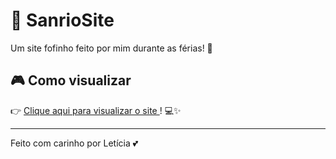 # 💖 SanrioSite

Um site fofinho feito por mim durante as férias! 🌈

## 🎮 Como visualizar

👉 [Clique aqui para visualizar o site ](https://leticias2k.github.io/SanrioSite/)! 💻✨


---
Feito com carinho por Letícia 💕
